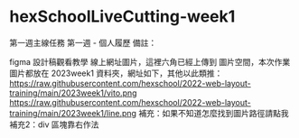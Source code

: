 # hexSchoolLiveCutting-week1
第一週主線任務
第一週 - 個人履歷
備註：

figma 設計稿觀看教學
線上網址圖片，這裡六角已經上傳到 圖片空間，本次作業圖片都放在 2023week1 資料夾，網址如下，其他以此類推：
https://raw.githubusercontent.com/hexschool/2022-web-layout-training/main/2023week1/vito.png
https://raw.githubusercontent.com/hexschool/2022-web-layout-training/main/2023week1/line.png
補充：如果不知道怎麼找到圖片路徑請點我
補充2：div 區塊靠右作法
